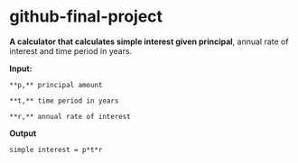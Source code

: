 # github-final-project

**A calculator that calculates simple interest given principal**, annual rate of interest and time period in years.


**Input:**

    **p,** principal amount
   
    **t,** time period in years
   
    **r,** annual rate of interest
   
**Output**

    simple interest = p*t*r
